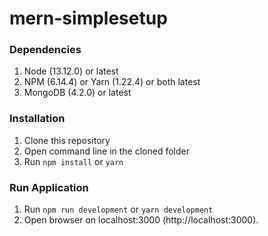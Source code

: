 # mern-simplesetup

### Dependencies
1. Node (13.12.0) or latest
2. NPM (6.14.4) or Yarn (1.22.4) or both latest
3. MongoDB (4.2.0) or latest

### Installation
1. Clone this repository
2. Open command line in the cloned folder
3. Run ``` npm install ``` or ``` yarn ```

### Run Application
1. Run ``` npm run development ``` or ``` yarn development ```
2. Open browser on localhost:3000 (http://localhost:3000).
